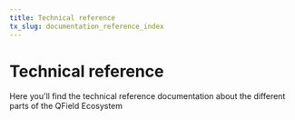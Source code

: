 ```yaml
---
title: Technical reference
tx_slug: documentation_reference_index
---
```


# Technical reference

Here you'll find the technical reference documentation about the
different parts of the QField Ecosystem
